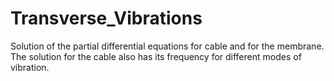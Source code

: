 # Transverse_Vibrations

Solution of the partial differential equations for cable and for the membrane. The solution for the cable also has its frequency for different modes of vibration. 
